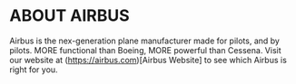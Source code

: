 # ABOUT AIRBUS
Airbus is the nex-generation plane manufacturer made for pilots, and by pilots.
MORE functional than Boeing, MORE powerful than Cessena.
Visit our website at (https://airbus.com)[Airbus Website] to see which Airbus is right for you.
